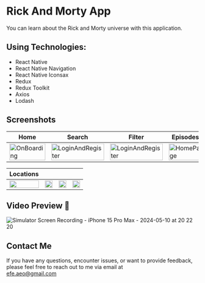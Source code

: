 <h1>
     Rick And Morty App
</h1>



You can learn about the Rick and Morty universe with this application.

## Using Technologies:
- React Native
- React Native Navigation
- React Native Iconsax
- Redux
- Redux Toolkit
- Axios
- Lodash



















## Screenshots

| Home | Search | Filter | Episodes |
| --- | --- | --- | --- |
| <img src="https://github.com/ozeerr/RickAndMortyApp/assets/137641188/b80ec41e-911b-4233-95ff-7b22560d8128" alt="OnBoarding" width="100%"/> | <img src="https://github.com/ozeerr/RickAndMortyApp/assets/137641188/67bbc458-19a6-4c16-a110-53d93a23e40d" alt="LoginAndRegister" width="100%" /> | <img src="https://github.com/ozeerr/RickAndMortyApp/assets/137641188/35aaea5d-455f-4b1b-9d9c-0a1d79cf6c23" alt="LoginAndRegister" width="100%"/> | <img src="https://github.com/ozeerr/RickAndMortyApp/assets/137641188/05645bda-5d3f-4ac2-b889-4cc0718a1f72" alt="HomePage" width="100%"/> |

| Locations |  |  |  |
| --- | --- | --- | --- |
| <img src="https://github.com/ozeerr/RickAndMortyApp/assets/137641188/7262a1b2-a22a-4ca0-97ea-417ca5fd4b26" alt="" width="100%"/> | <img src="https://github.com/ozeerr/RickAndMortyApp/assets/137641188/447b8d6d-c461-4f7c-ba7d-ea32a3e5ed9c" alt="" width="100%" /> | <img src="https://github.com/ozeerr/RickAndMortyApp/assets/137641188/447b8d6d-c461-4f7c-ba7d-ea32a3e5ed9c" alt="" width="100%"/> | <img src="https://github.com/ozeerr/RickAndMortyApp/assets/137641188/447b8d6d-c461-4f7c-ba7d-ea32a3e5ed9c" alt="" width="100%"/> |




## Video Preview 🎥 
![Simulator Screen Recording - iPhone 15 Pro Max - 2024-05-10 at 20 22 20](https://github.com/ozeerr/RickAndMortyApp/assets/137641188/e9c1ad3b-40aa-4e2d-a187-0aee19f70c22)





## Contact Me

If you have any questions, encounter issues, or want to provide feedback, please feel free to reach out to me via email at<br>
[efe.aeo@gmail.com](mailto:efe.aeo@gmail.com)<br>
